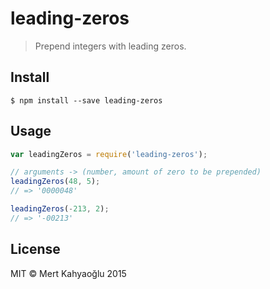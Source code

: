# leading-zeros

> Prepend integers with leading zeros.

## Install

```
$ npm install --save leading-zeros
```


## Usage

```js
var leadingZeros = require('leading-zeros');

// arguments -> (number, amount of zero to be prepended)
leadingZeros(48, 5); 
// => '0000048'

leadingZeros(-213, 2); 
// => '-00213'
```

## License

MIT © Mert Kahyaoğlu 2015


